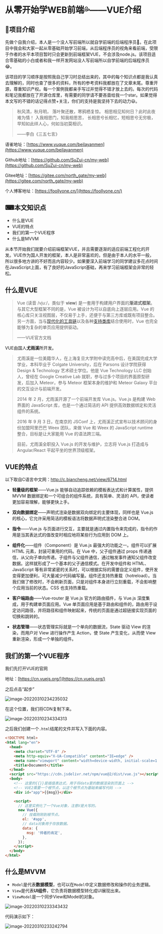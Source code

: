 # 从零开始学WEB前端💦——VUE介绍

## 📓项目介绍

先做个自我介绍，本人是一个没人写前端所以就自学前端的后端程序员🙇。在此项目中我会和大家一起从零基础开始学习前端，从后端程序员的视角来看前端，受限于作者的水平本项目暂时只会更新到前端框架VUE，不会涉及node.js。该项目适合零基础的小白或者和我一样开发网站没人写前端所以自学前端的后端程序员😂。

该项目的学习顺序是按照我自己学习时总结出来的，其中的每个知识点都是我认真去理解的，同时也查了很多的资料，所有的参考资料我都放在了文章末尾。尊重开源，尊重知识产权。每一个案例我都亲手写过并觉得不错才放上去的。每次的代码和笔记我都放在了开源仓库里，有需要的同学请不要吝啬给我一个star。如果觉得本文写的不错的话记得点赞+关注，你们的支持是我坚持下去的动力😃。

> 秋风清，秋月明，
> 落叶聚还散，寒鸦栖复惊。
> 相思相见知何日？此时此夜难为情！
> 入我相思门，知我相思苦，
> 长相思兮长相忆，短相思兮无穷极，
> 早知如此绊人心，何如当初莫相识。
>
> ——李白《三五七言》

语雀地址：[https://www.yuque.com/beilayanmen](https://www.yuque.com/beilayanmen)

Github地址：[https://github.com/SuZui-cn/my-web](https://github.com/SuZui-cn/my-web)

Gitee地址：[https://gitee.com/north_gate/my-web](https://gitee.com/north_gate/my-web)

个人博客地址：[https://foollyone.cn/](https://foollyone.cn/)

## ⌨本文知识点

* 什么是VUE
* VUE的特点
* 我们的第一个VUE程序
* 什么是MVVM

<!--more-->

从本节开始我们就要介绍前端框架VUE，并且需要逐渐的适应前端工程化的开发。VUE作为国人开发的框架，本人是非常喜欢的，但是由于本人的水平一般，所以很多地方讲的不好而且内容较少。如果要深入前端学习的同学建议多花点时间在JavaScript上面，有了良好的JavaScript基础，再来学习前端框架会非常的轻松。

## 什么是VUE

> Vue (读音 /vjuː/，类似于 **view**) 是一套用于构建用户界面的**渐进式框架**。与其它大型框架不同的是，Vue 被设计为可以自底向上逐层应用。Vue 的核心库只关注视图层，不仅易于上手，还便于与第三方库或既有项目整合。另一方面，当与[现代化的工具链](https://cn.vuejs.org/v2/guide/single-file-components.html)以及各种[支持类库](https://github.com/vuejs/awesome-vue#libraries--plugins)结合使用时，Vue 也完全能够为复杂的单页应用提供驱动。
>
> ——VUE官方文档

VUE由国人**尤雨溪**所开发。

> 尤雨溪是一位美籍华人，在上海复旦大学附中读完高中后，在美国完成大学学业，本科毕业于 Colgate University，后在 Parsons 设计学院获得 Design & Technology 艺术硕士学位。他是 Vue Technology LLC 创始人，曾经在 Google Creative Lab 就职，参与过多个项目的界面原型研发，后加入 Meteor，参与 Meteor 框架本身的维护和 Meteor Galaxy 平台的交互设计与前端开发。
>
> 2014 年 2 月，尤雨溪开源了一个前端开发库 Vue.js。Vue.js 是构建 Web 界面的 JavaScript 库，也是一个通过简洁的 API 提供高效数据绑定和灵活组件的系统。
>
> 2016 年 9 月 3 日，在南京的 JSConf 上，尤雨溪正式宣布以技术顾问的身份加盟阿里巴巴 Weex 团队，来做 Vue 和 Weex 的 JavaScript runtime 整合，目标是让大家能用 Vue 的语法跨三端。
>
> 目前，尤雨溪全职投入 Vue.js 的开发与维护，立志将 Vue.js 打造成与 Angular/React 平起平坐的世界顶级框架。

## VUE的特点

以下取自C语言中文网：http://c.biancheng.net/view/6714.html

* **轻量级的框架**——Vue.js 能够自动追踪依赖的模板表达式和计算属性，提供 MVVM 数据绑定和一个可组合的组件系统，具有简单、灵活的 API，使读者更加容易理解，能够更快上手。
* **双向数据绑定**——声明式渲染是数据双向绑定的主要体现，同样也是 Vue.js 的核心，它允许采用简洁的模板语法将数据声明式渲染整合进 DOM。
*  **指令**——Vue.js 与页面进行交互，主要就是通过内置指令来完成的，指令的作用是当其表达式的值改变时相应地将某些行为应用到 DOM 上。
* **组件化**——组件（Component）是 Vue.js 最强大的功能之一。组件可以扩展 HTML 元素，封装可重用的代码。在 Vue 中，父子组件通过 props 传递通信，从父向子单向传递。子组件与父组件通信，通过触发事件通知父组件改变数据。这样就形成了一个基本的父子通信模式。在开发中组件和 HTML、JavaScript 等有非常紧密的关系时，可以根据实际的需要自定义组件，使开发变得更加便利，可大量减少代码编写量。组件还支持热重载（hotreload）。当我们做了修改时，不会刷新页面，只是对组件本身进行立刻重载，不会影响整个应用当前的状态。CSS 也支持热重载。

* **客户端路由**——Vue-router 是 Vue.js 官方的路由插件，与 Vue.js 深度集成，用于构建单页面应用。Vue 单页面应用是基于路由和组件的，路由用于设定访问路径，并将路径和组件映射起来，传统的页面是通过超链接实现页面的切换和跳转的。

* **状态管理**——状态管理实际就是一个单向的数据流，State 驱动 View 的渲染，而用户对 View 进行操作产生 Action，使 State 产生变化，从而使 View 重新渲染，形成一个单独的组件。

## 我们的第一个VUE程序

我们先打开VUE的官网

地址：[https://cn.vuejs.org/](https://cn.vuejs.org/)

之后点击“起步”

![image-20220310234235032](https://gitee.com/north_gate/drawing-bed/raw/master/images/image-20220310234235032.png)

在这个位置，我们将CDN复制下来。

![image-20220310234334313](https://gitee.com/north_gate/drawing-bed/raw/master/images/image-20220310234334313.png)

之后我们创建一个`.html`结尾的文件并写入下面的内容。

```html
<!DOCTYPE html>
<html lang="en">
  <head>
    <meta charset="UTF-8" />
    <meta http-equiv="X-UA-Compatible" content="IE=edge" />
    <meta name="viewport" content="width=device-width, initial-scale=1.0" />
    <title>Document</title>
  </head>
  <script src="https://cdn.jsdelivr.net/npm/vue@2/dist/vue.js"></script>
  <body>
    <!-- 这里的{{}}是插值表达式，用于将data里的数据渲染到页面上 -->
    <!-- VUE2需要一个根节点，以这个根节点为基础来编写代码 -->
    <div id="app">{{msg}}</div>

    <script>
      // 这里实例化了一个Vue对象，注意V是大写的。
      new Vue({
        // 挂载刚刚到根节点。
        el: '#app',
        // data对象用于存放数据。
        data: {
          msg: '帅者的肯定',
        },
      });
    </script>
  </body>
</html>
```

## 什么是MVVM

- `Model`是代表**数据模型**，也可以在`Model`中定义数据修改和操作的业务逻辑。
- `View`是代表**UI组件**，它负责将数据模型转化成UI展现出来。
- `ViewModel`是一个同步View和Model的对象。

![image-20220310233343432](https://gitee.com/north_gate/drawing-bed/raw/master/images/image-20220310233343432.png)



代码演示如下：

![image-20220310233242794](https://gitee.com/north_gate/drawing-bed/raw/master/images/image-20220310233242794.png)









